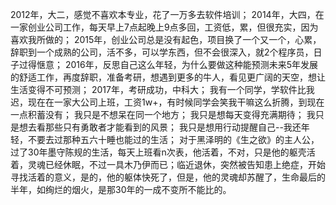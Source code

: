 2012年，大二，感觉不喜欢本专业，花了一万多去软件培训；
2014年，大四，在一家创业公司工作，每天早上7点起晚上9点多回，工资低，累，但很充实，因为喜欢我所做的；
2015年，创业公司总是没有起色，项目换了一个又一个，心累，辞职到一个成熟的公司，活不多，可以学东西，但不会很深入，就2个程序员，日子过得惬意；
2016年，反思自己这么年轻，为什么要做这种能预测未来5年发展的舒适工作，再度辞职，准备考研，想遇到更多的牛人，看见更广阔的天空，想让生活变得不可预测；
2017年，考研成功，中科大；
我有一个同学，学软件比我迟，现在在一家大公司上班，工资1w+，有时候同学会笑我干嘛这么折腾，到现在一点积蓄没有；
我只是不想呆在同一个地方；
我只是想每天变得充满期待；
我只是想去看那些只有勇敢者才能看到的风景；
我只是想用行动提醒自己--我还年轻，不要去过那种五六十睡也能过的生活；
对于黑泽明的《生之欲》的主人公，过了30年墨守陈规的生活，每天上班看n次表，他活着，不对，只是他的躯壳活着，灵魂已经休眠，不过一具木乃伊而已；临近退休，突然被告知患上绝症，开始寻找活着的意义，是的，他的躯体快死了，但是，他的灵魂却苏醒了，生命最后的半年，如绚烂的烟火，是那30年的一成不变所不能比的。
